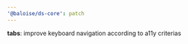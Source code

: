 ```yaml
---
'@baloise/ds-core': patch
---
```


**tabs**: improve keyboard navigation according to a11y criterias
